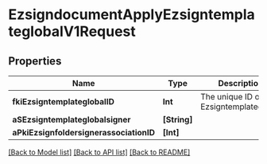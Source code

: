 # EzsigndocumentApplyEzsigntemplateglobalV1Request

## Properties
Name | Type | Description | Notes
------------ | ------------- | ------------- | -------------
**fkiEzsigntemplateglobalID** | **Int** | The unique ID of the Ezsigntemplateglobal | 
**aSEzsigntemplateglobalsigner** | **[String]** |  | 
**aPkiEzsignfoldersignerassociationID** | **[Int]** |  | 

[[Back to Model list]](../README.md#documentation-for-models) [[Back to API list]](../README.md#documentation-for-api-endpoints) [[Back to README]](../README.md)



